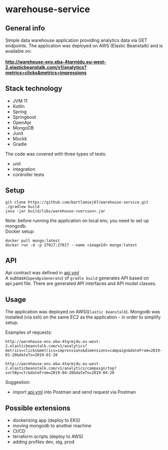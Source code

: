 # warehouse-service

## General info
Simple data warehouse application providing analytics data via GET endpoints.
The application was deployed on AWS (Elastic Beanstalk) and is available on: </br></br>
**http://warehouse-env.eba-4tqrmjdu.eu-west-2.elasticbeanstalk.com/v1/analytics?metrics=clicks&metrics=impressions**


## Stack technology
 * JVM 11
 * Kotlin 
 * Spring
 * Springboot
 * OpenApi
 * MongoDB
 * Junit
 * Mockk
 * Gradle

The code was covered with three types of tests:
* unit
* integration
* controller tests

## Setup

```
git clone https://github.com/bartlomiej87/warehouse-service.git
./gradlew build
java -jar build/libs/warehouse-<version>.jar
```

Note: before running the application on local env, you need to set up mongodb.</br>
Docker setup:
```
docker pull mongo:latest
docker run -d -p 27017:27017 --name <imageId> mongo:latest
```

## API
Api contract was defined in [api.yml](docs/openapi/api.yml) </br>
A subtask(`openApiGenerate`) of `gradle build` generates API based on api.yaml file.
There are generated API interfaces and API model classes.

## Usage
The application was deployed on AWS(`Elastic beanstalk`). Mongodb was installed (via ssh) on the same EC2 as the application - in order to simplify setup.

Examples of requests:
```
http://warehouse-env.eba-4tqrmjdu.eu-west-2.elasticbeanstalk.com/v1/analytics?metrics=clicks&metrics=impressions&dimensions=campaign&dateFrom=2019-01-20&dateTo=2019-01-20
```
```
http://warehouse-env.eba-4tqrmjdu.eu-west-2.elasticbeanstalk.com/v1/analytics/campaign/top?sortBy=ctr&dateFrom=2019-04-20&dateTo=2019-04-20
```

Suggestion: </br> 
* import [api.yml](docs/openapi/api.yml) into Postman and send request via Postman

## Possible extensions
 * dockerizing app (deploy to EKS)
 * moving mongodb to another machine
 * CI/CD
 * terraform scripts (deploy to AWS)
 * adding profiles dev, stg, prod
